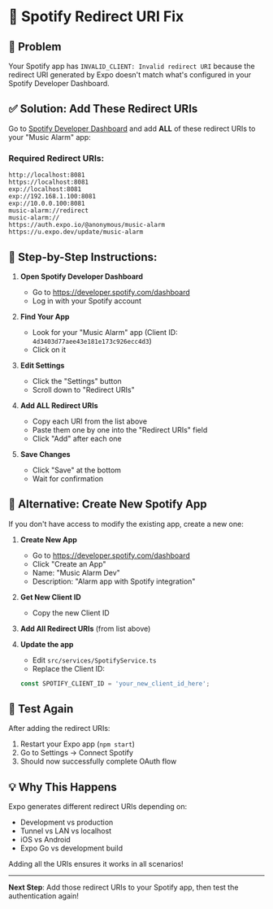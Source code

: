 # 🎵 Spotify Redirect URI Fix

## 🚨 Problem
Your Spotify app has `INVALID_CLIENT: Invalid redirect URI` because the redirect URI generated by Expo doesn't match what's configured in your Spotify Developer Dashboard.

## ✅ Solution: Add These Redirect URIs

Go to [Spotify Developer Dashboard](https://developer.spotify.com/dashboard) and add **ALL** of these redirect URIs to your "Music Alarm" app:

### Required Redirect URIs:
```
http://localhost:8081
https://localhost:8081
exp://localhost:8081
exp://192.168.1.100:8081
exp://10.0.0.100:8081
music-alarm://redirect
music-alarm://
https://auth.expo.io/@anonymous/music-alarm
https://u.expo.dev/update/music-alarm
```

## 📝 Step-by-Step Instructions:

1. **Open Spotify Developer Dashboard**
   - Go to https://developer.spotify.com/dashboard
   - Log in with your Spotify account

2. **Find Your App**
   - Look for your "Music Alarm" app (Client ID: `4d3403d77aee43e181e173c926ecc4d3`)
   - Click on it

3. **Edit Settings**
   - Click the "Settings" button
   - Scroll down to "Redirect URIs"

4. **Add ALL Redirect URIs**
   - Copy each URI from the list above
   - Paste them one by one into the "Redirect URIs" field
   - Click "Add" after each one

5. **Save Changes**
   - Click "Save" at the bottom
   - Wait for confirmation

## 🔧 Alternative: Create New Spotify App

If you don't have access to modify the existing app, create a new one:

1. **Create New App**
   - Go to https://developer.spotify.com/dashboard
   - Click "Create an App"
   - Name: "Music Alarm Dev"
   - Description: "Alarm app with Spotify integration"

2. **Get New Client ID**
   - Copy the new Client ID

3. **Add All Redirect URIs** (from list above)

4. **Update the app**
   - Edit `src/services/SpotifyService.ts`
   - Replace the Client ID:
   ```typescript
   const SPOTIFY_CLIENT_ID = 'your_new_client_id_here';
   ```

## 🧪 Test Again

After adding the redirect URIs:
1. Restart your Expo app (`npm start`)
2. Go to Settings → Connect Spotify
3. Should now successfully complete OAuth flow

## 💡 Why This Happens

Expo generates different redirect URIs depending on:
- Development vs production
- Tunnel vs LAN vs localhost
- iOS vs Android
- Expo Go vs development build

Adding all the URIs ensures it works in all scenarios!

---

**Next Step**: Add those redirect URIs to your Spotify app, then test the authentication again!